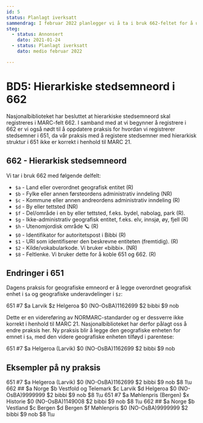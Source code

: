 ```yaml
---
id: 5
status: Planlagt iverksatt
sammendrag: I februar 2022 planlegger vi å ta i bruk 662-feltet for å uttrykke hierarkisk struktur i geografiske emner.
steg:
  - status: Annonsert
    dato: 2021-01-24
  - status: Planlagt iverksatt
    dato: medio februar 2022

---
```


# BD5: Hierarkiske stedsemneord i 662
<BdStatus/>

Nasjonalbiblioteket har besluttet at hierarkiske stedsemneord skal registreres i MARC-felt 662. I samband med at vi begynner å registrere i 662 er vi også nødt til å oppdatere praksis for hvordan vi registrerer stedsemner i 651, da vår praksis med å registere stedsemner med hierarkisk struktur i 651 ikke er korrekt i henhold til MARC 21.

## 662 - Hierarkisk stedsemneord

Vi tar i bruk 662 med følgende delfelt:

* `$a` - Land eller overordnet geografisk entitet (R)
* `$b` - Fylke eller annen førsteordens administrativ inndeling (NR)
* `$c` - Kommune eller annen andreordens administrativ inndeling (R)
* `$d` - By eller tettsted (NR)
* `$f` - Del/område i en by eller tettsted, f.eks. bydel, nabolag, park (R).
* `$g` - Ikke-administrativ geografisk entitet, f.eks. elv, innsjø, øy, fjell (R)
* `$h` - Utenomjordisk område 🪐 (R)
* `$0` - Identifikator for autoritetspost i Bibbi (R)
* `$1` - URI som identifiserer den beskrevne entiteten (fremtidig). (R)
* `$2` - Kilde/vokabularkode. Vi bruker «bibbi». (NR)
* `$8` - Feltlenke. Vi bruker dette for å koble 651 og 662. (R)

## Endringer i 651

Dagens praksis for geografiske emneord er å legge overordnet geografisk enhet i `$a` og geografiske underavdelinger i `$z`:

<marc>
651 #7 $a Larvik $z Helgeroa $0 (NO-OsBA)1162699 $2 bibbi $9 nob
</marc>

Dette er en videreføring av NORMARC-standarder og er dessverre ikke korrekt i henhold til MARC 21. Nasjonalbiblioteket har derfor pålagt oss å endre praksis her. Ny praksis blir å legge den geografiske enheten for emnet i `$a`, med den videre geografiske enheten tilføyd i parentese:

<marc>
651 #7 $a Helgeroa (Larvik) $0 (NO-OsBA)1162699 $2 bibbi $9 nob
</marc>

## Eksempler på ny praksis

<marc>
651 #7 $a Helgeroa (Larvik) $0 (NO-OsBA)1162699 $2 bibbi $9 nob $8 1\u
662 ## $a Norge $b Vestfold og Telemark $c Larvik $d Helgeroa $0 (NO-OsBA)9999999 $2 bibbi $9 nob $8 1\u
</marc>

<marc>
651 #7 $a Møhlenpris (Bergen) $x Historie $0 (NO-OsBA)1149008 $2 bibbi $9 nob $8 1\u
662 ## $a Norge $b Vestland $c Bergen $d Bergen $f Møhlenpris $0 (NO-OsBA)9999999 $2 bibbi $9 nob $8 1\u
</marc>
